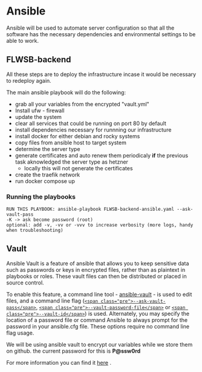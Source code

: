 # Ansible

Ansible will be used to automate server configuration so that all the software has the necessary dependencies and environmental settings to be able to work.

## FLWSB-backend

All these steps are to deploy the infrastructure incase it would be necessary to redeploy again.

The main ansible playbook will do the following:

* grab all your variables from the encrypted "vault.yml"
* Install ufw - firewall
* update the system
* clear all services that could be running on port 80 by default
* install dependencies necessary for runnning our infrastructure
* install docker for either debian and rocky systems
* copy files from ansible host to target system
* determine the server type
* generate certificates and auto renew them periodicaly **if** the previous task aknowledged the server type as hetzner
  * locally this will not generate the certificates
* create the traefik network
* run docker compose up

### Running the playbooks

```
RUN THIS PLAYBOOK: ansible-playbook FLWSB-backend-ansible.yaml --ask-vault-pass
-K -> ask become password (root)
optional: add -v, -vv or -vvv to increase verbosity (more logs, handy when troubleshooting)

```

## Vault

Ansible Vault is a feature of ansible that allows you to keep sensitive data such as passwords or keys in encrypted files, rather than as plaintext in playbooks or roles. These vault files can then be distributed or placed in source control.

To enable this feature, a command line tool - [ansible-vault](https://docs.ansible.com/ansible/2.9/cli/ansible-vault.html#ansible-vault) - is used to edit files, and a command line flag ([`<span class="pre">--ask-vault-pass</span>`](https://docs.ansible.com/ansible/2.9/cli/ansible-playbook.html#cmdoption-ansible-playbook-ask-vault-pass), [`<span class="pre">--vault-password-file</span>`](https://docs.ansible.com/ansible/2.9/cli/ansible-playbook.html#cmdoption-ansible-playbook-vault-password-file) or [`<span class="pre">--vault-id</span>`](https://docs.ansible.com/ansible/2.9/cli/ansible-playbook.html#cmdoption-ansible-playbook-vault-id)) is used. Alternately, you may specify the location of a password file or command Ansible to always prompt for the password in your ansible.cfg file. These options require no command line flag usage.

We will be using ansible vault to encrypt our variables while we store them on github. the current password for this is **P@ssw0rd**

For more information you can find it [here](https://docs.ansible.com/ansible/2.9/user_guide/vault.html) .
